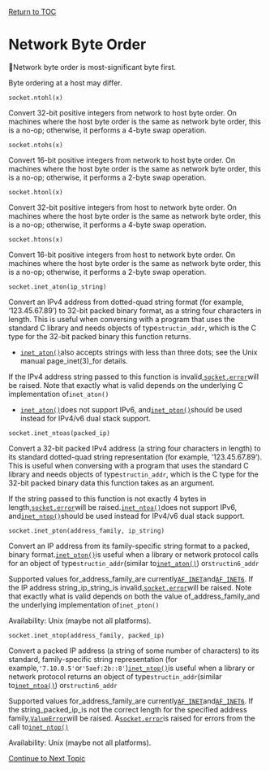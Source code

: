 <a href="https://github.com/CyberTrainingUSAF/08-Network-Programming/blob/master/00-Table-of-Contents.md" > Return to TOC </a>

# Network Byte Order

Network byte order is most-significant byte first.

Byte ordering at a host may differ.

`socket.ntohl(x)`

Convert 32-bit positive integers from network to host byte order. On machines where the host byte order is the same as network byte order, this is a no-op; otherwise, it performs a 4-byte swap operation.

`socket.ntohs(x)`

Convert 16-bit positive integers from network to host byte order. On machines where the host byte order is the same as network byte order, this is a no-op; otherwise, it performs a 2-byte swap operation.

`socket.htonl(x)`

Convert 32-bit positive integers from host to network byte order. On machines where the host byte order is the same as network byte order, this is a no-op; otherwise, it performs a 4-byte swap operation.

`socket.htons(x)`

Convert 16-bit positive integers from host to network byte order. On machines where the host byte order is the same as network byte order, this is a no-op; otherwise, it performs a 2-byte swap operation.

`socket.inet_aton(ip_string)`

Convert an IPv4 address from dotted-quad string format \(for example, ‘123.45.67.89’\) to 32-bit packed binary format, as a string four characters in length. This is useful when conversing with a program that uses the standard C library and needs objects of type`structin_addr`, which is the C type for the 32-bit packed binary this function returns.

* [`inet_aton()`](https://docs.python.org/2/library/socket.html#socket.inet_aton)also accepts strings with less than three dots; see the Unix manual page\_inet\(3\)\_for details.

If the IPv4 address string passed to this function is invalid,[`socket.error`](https://docs.python.org/2/library/socket.html#socket.error)will be raised. Note that exactly what is valid depends on the underlying C implementation of`inet_aton()`

* [`inet_aton()`](https://docs.python.org/2/library/socket.html#socket.inet_aton)does not support IPv6, and[`inet_pton()`](https://docs.python.org/2/library/socket.html#socket.inet_pton)should be used instead for IPv4/v6 dual stack support.

`socket.inet_ntoas(packed_ip)`

Convert a 32-bit packed IPv4 address \(a string four characters in length\) to its standard dotted-quad string representation \(for example, ‘123.45.67.89’\). This is useful when conversing with a program that uses the standard C library and needs objects of type`structin_addr`, which is the C type for the 32-bit packed binary data this function takes as an argument.

If the string passed to this function is not exactly 4 bytes in length,[`socket.error`](https://docs.python.org/2/library/socket.html#socket.error)will be raised.[`inet_ntoa()`](https://docs.python.org/2/library/socket.html#socket.inet_ntoa)does not support IPv6, and[`inet_ntop()`](https://docs.python.org/2/library/socket.html#socket.inet_ntop)should be used instead for IPv4/v6 dual stack support.

`socket.inet_pton(address_family, ip_string)`

Convert an IP address from its family-specific string format to a packed, binary format.[`inet_pton()`](https://docs.python.org/2/library/socket.html#socket.inet_pton)is useful when a library or network protocol calls for an object of type`structin_addr`\(similar to[`inet_aton()`](https://docs.python.org/2/library/socket.html#socket.inet_aton)\) or`structin6_addr`

Supported values for\_address\_family\_are currently[`AF_INET`](https://docs.python.org/2/library/socket.html#socket.AF_INET)and[`AF_INET6`](https://docs.python.org/2/library/socket.html#socket.AF_INET6). If the IP address string\_ip\_string\_is invalid,[`socket.error`](https://docs.python.org/2/library/socket.html#socket.error)will be raised. Note that exactly what is valid depends on both the value of\_address\_family\_and the underlying implementation of`inet_pton()`

Availability: Unix \(maybe not all platforms\).

`socket.inet_ntop(address_family, packed_ip)`

Convert a packed IP address \(a string of some number of characters\) to its standard, family-specific string representation \(for example,`'7.10.0.5'`or`'5aef:2b::8'`\)[`inet_ntop()`](https://docs.python.org/2/library/socket.html#socket.inet_ntop)is useful when a library or network protocol returns an object of type`structin_addr`\(similar to[`inet_ntoa()`](https://docs.python.org/2/library/socket.html#socket.inet_ntoa)\) or`structin6_addr`

Supported values for\_address\_family\_are currently[`AF_INET`](https://docs.python.org/2/library/socket.html#socket.AF_INET)and[`AF_INET6`](https://docs.python.org/2/library/socket.html#socket.AF_INET6). If the string\_packed\_ip\_is not the correct length for the specified address family,[`ValueError`](https://docs.python.org/2/library/exceptions.html#exceptions.ValueError)will be raised. A[`socket.error`](https://docs.python.org/2/library/socket.html#socket.error)is raised for errors from the call to[`inet_ntop()`](https://docs.python.org/2/library/socket.html#socket.inet_ntop)

Availability: Unix \(maybe not all platforms\).

<a href="https://github.com/CyberTrainingUSAF/08-Network-Programming/blob/master/00-Table-of-Contents.md" > Continue to Next Topic </a>
